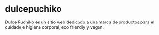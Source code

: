 # dulcepuchiko

Dulce Puchiko es un sitio web dedicado a una marca de productos para el cuidado e higiene corporal, eco friendly y vegan.
